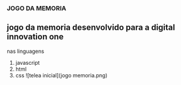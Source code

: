 ### JOGO DA MEMORIA 
 ## jogo da memoria desenvolvido para a digital innovation one 
 nas linguagens
 1. javascript
 2. html 
 3. css 
![telea inicial](jogo memoria.png)
